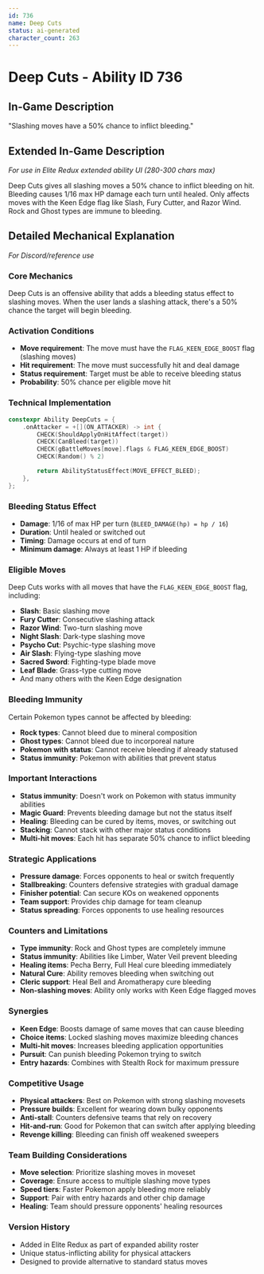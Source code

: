 ```yaml
---
id: 736
name: Deep Cuts
status: ai-generated
character_count: 263
---
```


# Deep Cuts - Ability ID 736

## In-Game Description
"Slashing moves have a 50% chance to inflict bleeding."

## Extended In-Game Description
*For use in Elite Redux extended ability UI (280-300 chars max)*

Deep Cuts gives all slashing moves a 50% chance to inflict bleeding on hit. Bleeding causes 1/16 max HP damage each turn until healed. Only affects moves with the Keen Edge flag like Slash, Fury Cutter, and Razor Wind. Rock and Ghost types are immune to bleeding.

## Detailed Mechanical Explanation
*For Discord/reference use*

### Core Mechanics
Deep Cuts is an offensive ability that adds a bleeding status effect to slashing moves. When the user lands a slashing attack, there's a 50% chance the target will begin bleeding.

### Activation Conditions
- **Move requirement**: The move must have the `FLAG_KEEN_EDGE_BOOST` flag (slashing moves)
- **Hit requirement**: The move must successfully hit and deal damage
- **Status requirement**: Target must be able to receive bleeding status
- **Probability**: 50% chance per eligible move hit

### Technical Implementation
```c
constexpr Ability DeepCuts = {
    .onAttacker = +[](ON_ATTACKER) -> int {
        CHECK(ShouldApplyOnHitAffect(target))
        CHECK(CanBleed(target))
        CHECK(gBattleMoves[move].flags & FLAG_KEEN_EDGE_BOOST)
        CHECK(Random() % 2)

        return AbilityStatusEffect(MOVE_EFFECT_BLEED);
    },
};
```

### Bleeding Status Effect
- **Damage**: 1/16 of max HP per turn (`BLEED_DAMAGE(hp) = hp / 16`)
- **Duration**: Until healed or switched out
- **Timing**: Damage occurs at end of turn
- **Minimum damage**: Always at least 1 HP if bleeding

### Eligible Moves
Deep Cuts works with all moves that have the `FLAG_KEEN_EDGE_BOOST` flag, including:
- **Slash**: Basic slashing move
- **Fury Cutter**: Consecutive slashing attack
- **Razor Wind**: Two-turn slashing move
- **Night Slash**: Dark-type slashing move
- **Psycho Cut**: Psychic-type slashing move
- **Air Slash**: Flying-type slashing move
- **Sacred Sword**: Fighting-type blade move
- **Leaf Blade**: Grass-type cutting move
- And many others with the Keen Edge designation

### Bleeding Immunity
Certain Pokemon types cannot be affected by bleeding:
- **Rock types**: Cannot bleed due to mineral composition
- **Ghost types**: Cannot bleed due to incorporeal nature
- **Pokemon with status**: Cannot receive bleeding if already statused
- **Status immunity**: Pokemon with abilities that prevent status

### Important Interactions
- **Status immunity**: Doesn't work on Pokemon with status immunity abilities
- **Magic Guard**: Prevents bleeding damage but not the status itself
- **Healing**: Bleeding can be cured by items, moves, or switching out
- **Stacking**: Cannot stack with other major status conditions
- **Multi-hit moves**: Each hit has separate 50% chance to inflict bleeding

### Strategic Applications
- **Pressure damage**: Forces opponents to heal or switch frequently
- **Stallbreaking**: Counters defensive strategies with gradual damage
- **Finisher potential**: Can secure KOs on weakened opponents
- **Team support**: Provides chip damage for team cleanup
- **Status spreading**: Forces opponents to use healing resources

### Counters and Limitations
- **Type immunity**: Rock and Ghost types are completely immune
- **Status immunity**: Abilities like Limber, Water Veil prevent bleeding
- **Healing items**: Pecha Berry, Full Heal cure bleeding immediately
- **Natural Cure**: Ability removes bleeding when switching out
- **Cleric support**: Heal Bell and Aromatherapy cure bleeding
- **Non-slashing moves**: Ability only works with Keen Edge flagged moves

### Synergies
- **Keen Edge**: Boosts damage of same moves that can cause bleeding
- **Choice items**: Locked slashing moves maximize bleeding chances
- **Multi-hit moves**: Increases bleeding application opportunities
- **Pursuit**: Can punish bleeding Pokemon trying to switch
- **Entry hazards**: Combines with Stealth Rock for maximum pressure

### Competitive Usage
- **Physical attackers**: Best on Pokemon with strong slashing movesets
- **Pressure builds**: Excellent for wearing down bulky opponents
- **Anti-stall**: Counters defensive teams that rely on recovery
- **Hit-and-run**: Good for Pokemon that can switch after applying bleeding
- **Revenge killing**: Bleeding can finish off weakened sweepers

### Team Building Considerations
- **Move selection**: Prioritize slashing moves in moveset
- **Coverage**: Ensure access to multiple slashing move types
- **Speed tiers**: Faster Pokemon apply bleeding more reliably
- **Support**: Pair with entry hazards and other chip damage
- **Healing**: Team should pressure opponents' healing resources

### Version History
- Added in Elite Redux as part of expanded ability roster
- Unique status-inflicting ability for physical attackers
- Designed to provide alternative to standard status moves